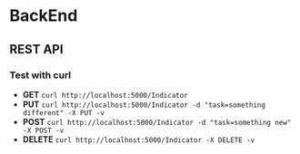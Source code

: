 # BackEnd

## REST API ##

### Test with curl

- **GET** `curl http://localhost:5000/Indicator`
- **PUT** `curl http://localhost:5000/Indicator -d "task=something different" -X PUT -v`
- **POST** `curl http://localhost:5000/Indicator -d "task=something new" -X POST -v`
- **DELETE** `curl http://localhost:5000/Indicator -X DELETE -v`
